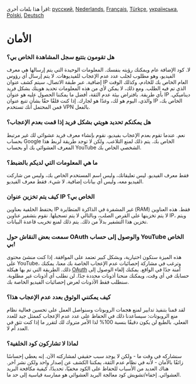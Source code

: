 اقرأ هذا بلغات أخرى: [русский](SECURITY-FAQru.md), [Nederlands](SECURITY_FAQnl.md), [Français](SECURITY-FAQfr.md), [Türkçe](SECURITY-FAQtr.md), [українська](SECURITY-FAQuk.md), [Polski](SECURITY-FAQpl.md), [Deutsch](SECURITY-FAQde.md)

# الأمان

### هل تقومون بتتبع سجل المشاهدة الخاص بي؟

لا. كود الإضافة عام ويمكنك رؤيته بنفسك. المعلومات الوحيدة التي يتم إرسالها هي معرف الفيديو، وهو مطلوب لجلب عدد عدم الإعجاب للفيديوهات. لا يتم إرسال أي رؤوس إضافية. عبر طبقة الاتصال، سيتم كشف عنوان IP العام الخاص بك للخادم، وكذلك الوقت الذي تم فيه الطلب. ومع ذلك، لا يمكن لأي من هذه المعلومات تحديد هويتك بشكل فريد بأي طريقة. بافتراض بيئة عدم الثقة، أفضل ما يمكننا الحصول عليه هو عنوان IP ديناميكي. والذي، اليوم هو لك، وغدًا هو لجارك. إذا كنت قلقًا حقًا بشأن تتبع عنوان IP الخاص بك، فمن المحتمل أنك تستخدم VPN بالفعل.

### هل يمكنكم تحديد هويتي بشكل فريد إذا قمت بعدم الإعجاب؟

نعم. عندما تقوم بعدم الإعجاب بفيديو، نقوم بإنشاء معرف فريد عشوائي لك غير مرتبط بحساب Google الخاص بك. يتم ذلك لمنع التلاعب. ولكن لا توجد طريقة لربط هذا المعرف العشوائي بك أو بحساب YouTube الشخصي الخاص بك.

### ما هي المعلومات التي لديكم بالضبط؟

فقط معرف الفيديو. ليس تعليقاتك، وليس اسم المستخدم الخاص بك، وليس من شاركت الفيديو معه، وليس أي بيانات إضافية. لا شيء. فقط معرف الفيديو.

### كيف يتم تخزين عنوان IP الخاص بي؟

يحتفظ الخلفية بعناوين IP غير المشفرة في الذاكرة المتطايرة (RAM) فقط. هذه العناوين لا يتم تخزينها على القرص الصلب، وبالتالي لا يتم تسجيلها. نقوم بتشفير عناوين IP، ويتم تخزين هذا التشفير بدلاً من ذلك. يتم ذلك لمنع تخريب قاعدة البيانات.

### سمعت بعض النقاش حول OAuth والوصول إلى حساب YouTube الخاص بي!

هذه الميزة ستكون اختيارية، وبشكل كبير تعتمد على الموافقة. إذا كنت منشئ محتوى على YouTube، وترغب في مشاركة إحصائيات عدم الإعجاب الخاصة بك معنا، يمكنك ذلك. الطريقة التي تم بها هيكلة [OAuth](https://en.wikipedia.org/wiki/OAuth#:~:text=but%20without%20giving%20them%20the%20passwords.) آمنة جدًا في الواقع. يمكنك إلغاء الوصول إلى حسابك في أي وقت، ويمكنك منحنا أذونات محددة جدًا. لن نطلب أي أذونات غير مطلوبة. سنطلب فقط الأذونات لعرض إحصائيات الفيديو الخاصة بك.

### كيف يمكنني الوثوق بعدد عدم الإعجاب هذا؟

لقد قمنا بتنفيذ تدابير لمنع هجمات الروبوتات وسنواصل العمل على تحسين فعالية نظام منع الروبوتات: سيساعدنا ذلك في الحفاظ على عدد عدم الإعجاب كممثل جيد للعدد الفعلي. بالطبع لن يكون دقيقًا بنسبة 100% لذا الأمر متروك لك لتقرر ما إذا كنت تثق في العدد أم لا.

### لماذا لا تشاركون كود الخلفية؟

سنشاركه في وقت ما - ولكن لا يوجد سبب حقيقي لمشاركته الآن. إنه يعطي إحساسًا زائفًا بالأمان - لأنه في نظام عدم الثقة، يمكننا الكشف عن إصدار واحد ولكن نشر آخر. هناك العديد من الأسباب للحفاظ على الكود مخفيًا، تحديدًا، كيفية مكافحة البريد العشوائي. إخفاء/تشويش كود معالجة البريد العشوائي هو ممارسة قياسية إلى حد ما.